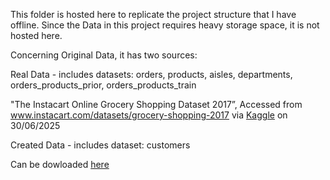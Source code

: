 This folder is hosted here to replicate the project structure that I have offline.
Since the Data in this project requires heavy storage space, it is not hosted here.

Concerning Original Data, it has two sources:

Real Data - includes datasets: orders, products, aisles, departments, orders_products_prior, orders_products_train

"The Instacart Online Grocery Shopping
Dataset 2017”, Accessed from www.instacart.com/datasets/grocery-shopping-2017
via <a href= "https://www.kaggle.com/datasets/psparks/instacart-market-basket-analysis" target="_blank">Kaggle</a> on 30/06/2025

Created Data - includes dataset: customers

Can be dowloaded <a href="https://s3.amazonaws.com/coach-courses-us/public/courses/data-immersion/A4/A4_Data_Assets/customers.zip">here</a>
